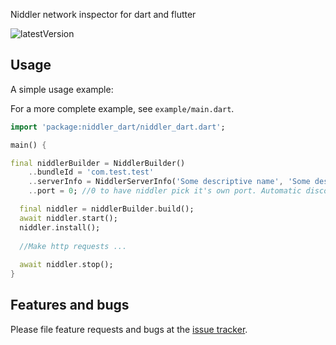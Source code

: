 Niddler network inspector for dart and flutter

![latestVersion](https://img.shields.io/github/release/Chimerapps/niddler_dart.svg)

## Usage

A simple usage example:

For a more complete example, see `example/main.dart`.

```dart
import 'package:niddler_dart/niddler_dart.dart';

main() {

final niddlerBuilder = NiddlerBuilder()
    ..bundleId = 'com.test.test'
    ..serverInfo = NiddlerServerInfo('Some descriptive name', 'Some description')
    ..port = 0; //0 to have niddler pick it's own port. Automatic discovery will make this visible

  final niddler = niddlerBuilder.build();
  await niddler.start();
  niddler.install();
  
  //Make http requests ...
  
  await niddler.stop();
}
```

## Features and bugs

Please file feature requests and bugs at the [issue tracker][tracker].

[tracker]: https://github.com/Chimerapps/niddler_dart/issues

